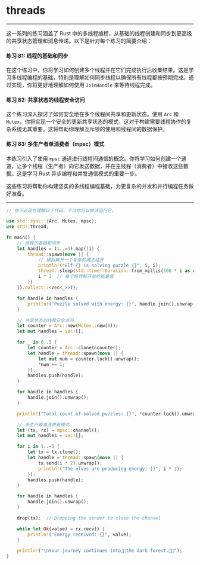 # threads

---

这一系列的练习涵盖了 Rust 中的多线程编程，从基础的线程创建和同步到更高级的共享状态管理和消息传递。以下是针对每个练习的简要介绍：

#### 练习 81: 线程的基础和同步

在这个练习中，你将学习如何创建多个线程并在它们完成执行后收集结果。这是学习多线程编程的基础，特别是理解如何同步线程以确保所有线程都按预期完成。通过实现，你将更好地理解如何使用 `JoinHandle` 来等待线程完成。

#### 练习 82: 共享状态的线程安全访问

这个练习深入探讨了如何安全地在多个线程间共享和更新状态。使用 `Arc` 和 `Mutex`，你将实现一个安全的更新共享状态的模式，这对于构建需要线程协作的复杂系统尤其重要。这将帮助你理解互斥锁的使用和线程间的数据保护。

#### 练习 83: 多生产者单消费者（mpsc）模式

本练习引入了使用 `mpsc` 通道进行线程间通信的概念。你将学习如何创建一个通道，让多个线程（生产者）向它发送数据，并在主线程（消费者）中接收这些数据。这是学习 Rust 异步编程和并发通信模式的重要一步。

这些练习将帮助你构建坚实的多线程编程基础，为更复杂的并发和并行编程任务做好准备。

---

```rust
// 你不必现在理解以下代码，不过你可以尝试运行它。

use std::sync::{Arc, Mutex, mpsc};
use std::thread;

fn main() {
    // 线程的基础和同步
    let handles = (1..=3).map(|i| {
        thread::spawn(move || {
            // 模拟解开一个复杂的魔法结界
            println!("Elf {} is solving puzzle {}", i, i);
            thread::sleep(std::time::Duration::from_millis(100 * i as u64));
            i * 2  // 每个结界解开后的能量值
        })
    }).collect::<Vec<_>>();

    for handle in handles {
        println!("Puzzle solved with energy: {}", handle.join().unwrap());
    }

    // 共享状态的线程安全访问
    let counter = Arc::new(Mutex::new(0));
    let mut handles = vec![];

    for _ in 0..5 {
        let counter = Arc::clone(&counter);
        let handle = thread::spawn(move || {
            let mut num = counter.lock().unwrap();
            *num += 1;
        });
        handles.push(handle);
    }

    for handle in handles {
        handle.join().unwrap();
    }

    println!("Total count of solved puzzles: {}", *counter.lock().unwrap());

    // 多生产者单消费者模式
    let (tx, rx) = mpsc::channel();
    let mut handles = vec![];

    for i in 1..=5 {
        let tx = tx.clone();
        let handle = thread::spawn(move || {
            tx.send(i * 2).unwrap();
            println!("The elves are producing energy: {}", i * 2);
        });
        handles.push(handle);
    }

    for handle in handles {
        handle.join().unwrap();
    }

    drop(tx);  // Dropping the sender to close the channel

    while let Ok(value) = rx.recv() {
        println!("Energy received: {}", value);
    }

    println!("\nYour journey continues into🌲🌲the dark forest.🌲🌲");
}
```
